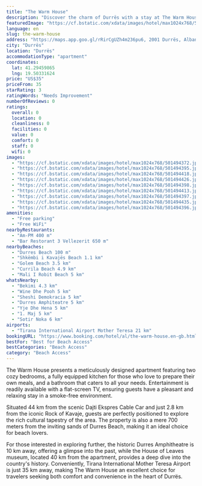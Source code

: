 ```yaml
---
title: "The Warm House"
description: "Discover the charm of Durrës with a stay at The Warm House, a serene haven located just a short 1."
featuredImage: "https://cf.bstatic.com/xdata/images/hotel/max1024x768/501494372.jpg?k=1560000467e8b4b5fba428157a5f1b6a48139e58a47b84f74f61092665daaea0&o=&hp=1"
language: en
slug: the-warm-house
address: "https://maps.app.goo.gl/rRirCgUZh4m236pu6, 2001 Durrës, Albania"
city: "Durrës"
location: "Durrës"
accommodationType: "apartment"
coordinates:
  lat: 41.29459865
  lng: 19.50331624
price: "US$35"
priceFrom: 35
starRating: 3
ratingWords: "Needs Improvement"
numberOfReviews: 0
ratings:
  overall: 0
  location: 0
  cleanliness: 0
  facilities: 0
  value: 0
  comfort: 0
  staff: 0
  wifi: 0
images:
  - "https://cf.bstatic.com/xdata/images/hotel/max1024x768/501494372.jpg?k=1560000467e8b4b5fba428157a5f1b6a48139e58a47b84f74f61092665daaea0&o=&hp=1"
  - "https://cf.bstatic.com/xdata/images/hotel/max1024x768/501494395.jpg?k=dc9f02cf1e2937b9f53f661373eecfefaf0823505b2a9f475f460bf4de76d33d&o=&hp=1"
  - "https://cf.bstatic.com/xdata/images/hotel/max1024x768/501494418.jpg?k=7ada25736e37a6c3801ae37f0f8d1560ae52b4bdfeda0f670b60befdfe5ea24e&o=&hp=1"
  - "https://cf.bstatic.com/xdata/images/hotel/max1024x768/501494426.jpg?k=8b3bef03e10a0970c1fbc579063fbd5bec1f6bcecec0d4366b9f957a45566e23&o=&hp=1"
  - "https://cf.bstatic.com/xdata/images/hotel/max1024x768/501494398.jpg?k=b514109d4dfcaad9d0e2de2ef1881721ba5b35074eba1789c9c8f250aee6c645&o=&hp=1"
  - "https://cf.bstatic.com/xdata/images/hotel/max1024x768/501494413.jpg?k=c60ead8de085fd76e11ea3abf771e195efdce9bd772d5904c8dcf15702ccaa7a&o=&hp=1"
  - "https://cf.bstatic.com/xdata/images/hotel/max1024x768/501494397.jpg?k=9cf5d7f1a0fe535750db7921fb1df77da39e008ffbc36762cfe5665f8a9e9822&o=&hp=1"
  - "https://cf.bstatic.com/xdata/images/hotel/max1024x768/501494435.jpg?k=893d69f78d88d0534e8b8278e5ca13caf465101fd8ed43072ea742cc55653417&o=&hp=1"
  - "https://cf.bstatic.com/xdata/images/hotel/max1024x768/501494396.jpg?k=678984360d1ce9647d869a7f6b8fb2a3d3de6066f9dad3b990742472751a6dfb&o=&hp=1"
amenities:
  - "Free parking"
  - "Free WiFi"
nearbyRestaurants:
  - "Am-PM 400 m"
  - "Bar Restorant 3 Vellezerit 650 m"
nearbyBeaches:
  - "Durres Beach 100 m"
  - "Shkëmbi i Kavajës Beach 1.1 km"
  - "Golem Beach 3.5 km"
  - "Currila Beach 4.9 km"
  - "Mali I Robit Beach 5 km"
whatsNearby:
  - "Bekimi 4.3 km"
  - "Wine Dhe Pooh 5 km"
  - "Sheshi Demokracia 5 km"
  - "Durres Amphiteatre 5 km"
  - "Yje Dhe Hena 5 km"
  - "1. Maj 5 km"
  - "Sotir Noka 6 km"
airports:
  - "Tirana International Airport Mother Teresa 21 km"
bookingURL: "https://www.booking.com/hotel/al/the-warm-house.en-gb.html?aid=8035640"
bestFor: "Best for Beach Access"
bestCategories: "Beach Access"
category: "Beach Access"
---
```


The Warm House presents a meticulously designed apartment featuring two cozy bedrooms, a fully equipped kitchen for those who love to prepare their own meals, and a bathroom that caters to all your needs. Entertainment is readily available with a flat-screen TV, ensuring guests have a pleasant and relaxing stay in a smoke-free environment.

Situated 44 km from the scenic Dajti Ekspres Cable Car and just 2.8 km from the iconic Rock of Kavaje, guests are perfectly positioned to explore the rich cultural tapestry of the area. The property is also a mere 700 meters from the inviting sands of Durres Beach, making it an ideal choice for beach lovers.

For those interested in exploring further, the historic Durres Amphitheatre is 10 km away, offering a glimpse into the past, while the House of Leaves museum, located 40 km from the apartment, provides a deep dive into the country's history. Conveniently, Tirana International Mother Teresa Airport is just 35 km away, making The Warm House an excellent choice for travelers seeking both comfort and convenience in the heart of Durrës.